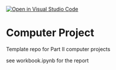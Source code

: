 [![Open in Visual Studio Code](https://classroom.github.com/assets/open-in-vscode-c66648af7eb3fe8bc4f294546bfd86ef473780cde1dea487d3c4ff354943c9ae.svg)](https://classroom.github.com/online_ide?assignment_repo_id=10745554&assignment_repo_type=AssignmentRepo)
# Computer Project

Template repo for Part II computer projects

see workbook.ipynb for the report
